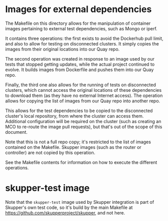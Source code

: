 # Images for external dependencies

The Makefile on this directory allows for the manipulation of container
images pertaining to external test dependencies, such as Mongo or iperf.

It contains three operations: the first exists to avoid the Dockerhub pull
limit, and also to allow for testing on disconnected clusters.  It simply
copies the images from their original locations into our Quay repo.

The second operation was created in response to an image used by our tests
that stopped getting updates, while the actual project continued to evolve.
It builds images from Dockerfile and pushes them into our Quay repo.

Finally, the third one also allows for the running of tests on disconnected
clusters, which cannot access the original locations of these dependencies
to download them (as they have no external Internet access).  The operation
allows for copying the list of images from our Quay repo into another repo.

This allows for the test dependencies to be copied to the disconnected cluster's
local repository, from where the cluster can access them.  Additional
configuration will be required on the cluster (such as creating an MCO
to re-route the image pull requests), but that's out of the scope of
this document.

Note that this is not a full repo copy; it's restricted to the list of
images contained on the Makefile.  Skupper images (such as the router or
controller) are not copied by this operation.

See the Makefile contents for information on how to execute the different
operations.


# skupper-test image

Note that the `skupper-test` image used by Skupper integration
is part of Skupper's own test code, so it's build by the main
Makefile at https://github.com/skupperproject/skupper, and not here.
